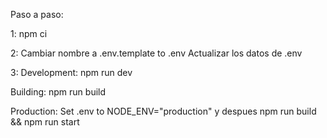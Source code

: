 Paso a paso:

1: 
npm ci

2:
Cambiar nombre a .env.template to .env
Actualizar los datos de .env

3:
Development: npm run dev

Building: npm run build

Production: Set .env to NODE_ENV="production" y despues npm run build && npm run start
